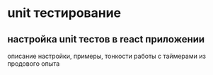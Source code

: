 # unit тестирование

## настройка unit тестов в react приложении

описание настройки, примеры, тонкости работы с таймерами из продового опыта
